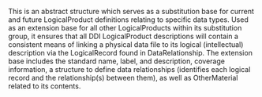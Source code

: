 This is an abstract structure which serves as a substitution base for current and future LogicalProduct definitions relating to specific data types. Used as an extension base for all other LogicalProducts within its substitution group, it ensures that all DDI LogicalProduct descriptions will contain a consistent means of linking a physical data file to its logical (intellectual) description via the LogicalRecord found in DataRelationship. The extension base includes the standard name, label, and description, coverage information, a structure to define data relationships (identifies each logical record and the relationship(s) between them), as well as OtherMaterial related to its contents.